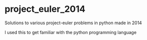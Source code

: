 # project_euler_2014

Solutions to various project-euler problems in python made in 2014

I used this to get familiar with the python programming language